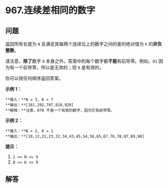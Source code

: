 # 967.连续差相同的数字

## 问题

返回所有长度为 `N` 且满足其每两个连续位上的数字之间的差的绝对值为 `K` 的**非负整数**。

请注意，**除了**数字 `0` 本身之外，答案中的每个数字都**不能**有前导零。例如，`01` 因为有一个前导零，所以是无效的；但 `0` 是有效的。

你可以按任何顺序返回答案。

**示例 1：**

```
**输入：**N = 3, K = 7
**输出：**[181,292,707,818,929]
**解释：**注意，070 不是一个有效的数字，因为它有前导零。

```

**示例 2：**

```
**输入：**N = 2, K = 1
**输出：**[10,12,21,23,32,34,43,45,54,56,65,67,76,78,87,89,98]
```

**提示：**

1. `1 <= N <= 9`
2. `0 <= K <= 9`



## 解答

